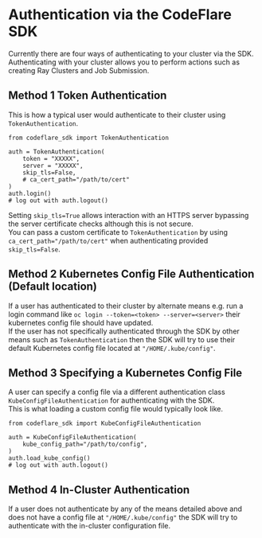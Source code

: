 # Authentication via the CodeFlare SDK
Currently there are four ways of authenticating to your cluster via the SDK.<br>
Authenticating with your cluster allows you to perform actions such as creating Ray Clusters and Job Submission.

## Method 1 Token Authentication
This is how a typical user would authenticate to their cluster using `TokenAuthentication`.
```
from codeflare_sdk import TokenAuthentication

auth = TokenAuthentication(
    token = "XXXXX",
    server = "XXXXX",
    skip_tls=False,
    # ca_cert_path="/path/to/cert"
)
auth.login()
# log out with auth.logout()
```
Setting `skip_tls=True` allows interaction with an HTTPS server bypassing the server certificate checks although this is not secure.<br>
You can pass a custom certificate to `TokenAuthentication` by using `ca_cert_path="/path/to/cert"` when authenticating provided `skip_tls=False`.

## Method 2 Kubernetes Config File Authentication (Default location)
If a user has authenticated to their cluster by alternate means e.g. run a login command like `oc login --token=<token> --server=<server>` their kubernetes config file should have updated.<br>
If the user has not specifically authenticated through the SDK by other means such as `TokenAuthentication` then the SDK will try to use their default Kubernetes config file located at `"/HOME/.kube/config"`.

## Method 3 Specifying a Kubernetes Config File
A user can specify a config file via a different authentication class `KubeConfigFileAuthentication` for authenticating with the SDK.<br>
This is what loading a custom config file would typically look like.
```
from codeflare_sdk import KubeConfigFileAuthentication

auth = KubeConfigFileAuthentication(
    kube_config_path="/path/to/config",
)
auth.load_kube_config()
# log out with auth.logout()
```

## Method 4 In-Cluster Authentication
If a user does not authenticate by any of the means detailed above and does not have a config file at `"/HOME/.kube/config"` the SDK will try to authenticate with the in-cluster configuration file.
